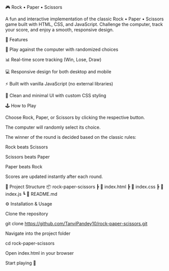  🎮 Rock • Paper • Scissors

A fun and interactive implementation of the classic Rock • Paper • Scissors game built with HTML, CSS, and JavaScript. Challenge the computer, track your score, and enjoy a smooth, responsive design.

🚀 Features

🎲 Play against the computer with randomized choices

📊 Real-time score tracking (Win, Lose, Draw)

💻 Responsive design for both desktop and mobile

⚡ Built with vanilla JavaScript (no external libraries)

🎨 Clean and minimal UI with custom CSS styling

🕹️ How to Play

Choose Rock, Paper, or Scissors by clicking the respective button.

The computer will randomly select its choice.

The winner of the round is decided based on the classic rules:

Rock beats Scissors

Scissors beats Paper

Paper beats Rock

Scores are updated instantly after each round.

📂 Project Structure
📦 rock-paper-scissors
 ┣ 📜 index.html
 ┣ 📜 index.css
 ┣ 📜 index.js
 ┗ 📜 README.md

⚙️ Installation & Usage

Clone the repository

git clone https://github.com/TanviPandey10/rock-paper-scissors.git


Navigate into the project folder

cd rock-paper-scissors


Open index.html in your browser

Start playing 🎉
